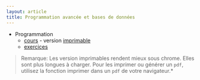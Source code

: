 ```yaml
---
layout: article
title: Programmation avancée et bases de données
---
```


- Programmation
  - [cours](./prog/prog.html) - version [imprimable](./prog/prog.html?print-pdf)
  - [exercices](./td/)

> Remarque: Les version imprimables rendent mieux sous chrome. Elles
> sont plus longues à charger. Pour les imprimer ou générer un `pdf`,
> utilisez la fonction imprimer dans un `pdf` de votre navigateur.*
